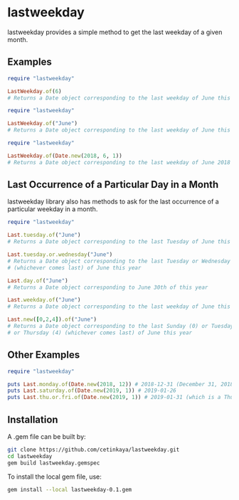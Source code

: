 # lastweekday
lastweekday provides a simple method to get the last weekday of a given month.

## Examples

```ruby
require "lastweekday"

LastWeekday.of(6)
# Returns a Date object corresponding to the last weekday of June this year
```

```ruby
require "lastweekday"

LastWeekday.of("June")
# Returns a Date object corresponding to the last weekday of June this year
```

```ruby
require "lastweekday"

LastWeekday.of(Date.new(2018, 6, 1))
# Returns a Date object corresponding to the last weekday of June 2018 (June 29, 2018)
```

## Last Occurrence of a Particular Day in a Month

lastweekday library also has methods to ask for the last occurrence of a particular weekday in a month.

```ruby
require "lastweekday"

Last.tuesday.of("June")
# Returns a Date object corresponding to the last Tuesday of June this year

Last.tuesday.or.wednesday("June")
# Returns a Date object corresponding to the last Tuesday or Wednesday
# (whichever comes last) of June this year

Last.day.of("June")
# Returns a Date object corresponding to June 30th of this year

Last.weekday.of("June")
# Returns a Date object corresponding to the last weekday of June this year

Last.new([0,2,4]).of("June")
# Returns a Date object corresponding to the last Sunday (0) or Tuesday (2)
# or Thursday (4) (whichever comes last) of June this year
```

## Other Examples

```ruby
require "lastweekday"

puts Last.monday.of(Date.new(2018, 12)) # 2018-12-31 (December 31, 2018 is a Monday)
puts Last.saturday.of(Date.new(2019, 1)) # 2019-01-26
puts Last.thu.or.fri.of(Date.new(2019, 1)) # 2019-01-31 (which is a Thursday)
```

## Installation

A .gem file can be built by:

```sh
git clone https://github.com/cetinkaya/lastweekday.git
cd lastweekday
gem build lastweekday.gemspec
```

To install the local gem file, use:

```sh
gem install --local lastweekday-0.1.gem
```
